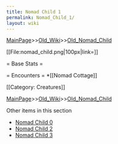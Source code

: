 ```yaml
---
title: Nomad Child 1
permalink: Nomad_Child_1/
layout: wiki
---
```


[MainPage](/keeperrl_wiki/ "wikilink")>>[Old_Wiki](/keeperrl_wiki/Old_Wiki "wikilink")>>[Old_Nomad_Child](/keeperrl_wiki/Old_Nomad_Child "wikilink")

[[File:nomad_child.png|100px|link=]]

= Base Stats =

= Encounters =
*[[Nomad Cottage]]

[[Category: Creatures]]

[MainPage](/keeperrl_wiki/ "wikilink")>>[Old_Wiki](/keeperrl_wiki/Old_Wiki "wikilink")>>[Old_Nomad_Child](/keeperrl_wiki/Old_Nomad_Child "wikilink")

Other items in this section
-    [Nomad Child 0](/keeperrl_wiki/Nomad_Child_0 "wikilink")
-    [Nomad Child 2](/keeperrl_wiki/Nomad_Child_2 "wikilink")
-    [Nomad Child 3](/keeperrl_wiki/Nomad_Child_3 "wikilink")
